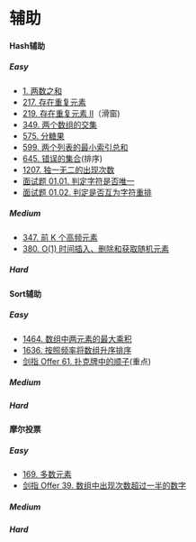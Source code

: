 # 辅助



#### Hash辅助
##### Easy
* [1. 两数之和](https://leetcode-cn.com/problems/two-sum/)
* [217. 存在重复元素](https://leetcode-cn.com/problems/contains-duplicate/)
* [219. 存在重复元素 II](https://leetcode-cn.com/problems/contains-duplicate-ii/)（滑窗)
* [349. 两个数组的交集](https://leetcode-cn.com/problems/intersection-of-two-arrays/)
* [575. 分糖果](https://leetcode-cn.com/problems/distribute-candies/)
* [599. 两个列表的最小索引总和](https://leetcode-cn.com/problems/minimum-index-sum-of-two-lists/)
* [645. 错误的集合](https://leetcode-cn.com/problems/set-mismatch/)(排序)
* [1207. 独一无二的出现次数](https://leetcode-cn.com/problems/unique-number-of-occurrences/)
* [面试题 01.01. 判定字符是否唯一](https://leetcode-cn.com/problems/is-unique-lcci/)
* [面试题 01.02. 判定是否互为字符重排](https://leetcode-cn.com/problems/check-permutation-lcci/)
##### Medium
* [347. 前 K 个高频元素](https://leetcode-cn.com/problems/top-k-frequent-elements/)
* [380. O(1) 时间插入、删除和获取随机元素](https://leetcode-cn.com/problems/insert-delete-getrandom-o1/)
##### Hard

#### Sort辅助
##### Easy
* [1464. 数组中两元素的最大乘积](https://leetcode-cn.com/problems/maximum-product-of-two-elements-in-an-array/)
* [1636. 按照频率将数组升序排序](https://leetcode-cn.com/problems/sort-array-by-increasing-frequency/)
* [剑指 Offer 61. 扑克牌中的顺子](https://leetcode-cn.com/problems/bu-ke-pai-zhong-de-shun-zi-lcof/)(重点)
##### Medium
##### Hard

#### 摩尔投票
##### Easy
* [169. 多数元素](https://leetcode-cn.com/problems/majority-element/)
* [剑指 Offer 39. 数组中出现次数超过一半的数字](https://leetcode-cn.com/problems/shu-zu-zhong-chu-xian-ci-shu-chao-guo-yi-ban-de-shu-zi-lcof/)
##### Medium
##### Hard



